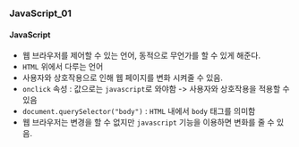 ### JavaScript_01

#### JavaScript
- 웹 브라우저를 제어할 수 있는 언어, 동적으로 무언가를 할 수 있게 해준다.
- `HTML` 위에서 다루는 언어
- 사용자와 상호작용으로 인해 웹 페이지를 변화 시켜줄 수 있음.
- `onclick` 속성 : 값으로는 `javascript`로 와야함 -> 사용자와 상호작용을 적용할 수 있음
- `document.querySelector("body")` : `HTML` 내에서 `body` 태그를 의미함
- 웹 브라우저는 변경을 할 수 없지만 `javascript` 기능을 이용하면 변화를 줄 수 있음.

#### 